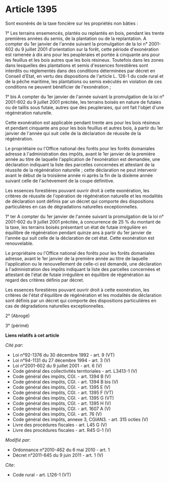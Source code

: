 # Article 1395

Sont exonérés de la taxe foncière sur les propriétés non bâties : 

1° Les terrains ensemencés, plantés ou replantés en bois, pendant les trente premières années du semis, de la plantation ou
de la replantation. A compter du 1er janvier de l'année suivant la promulgation de la loi n° 2001-602 du 9 juillet 2001
d'orientation sur la forêt, cette période d'exonération est ramenée à dix ans pour les peupleraies et portée à cinquante ans
pour les feuillus et les bois autres que les bois résineux. Toutefois dans les zones dans lesquelles des plantations et semis
d'essences forestières sont interdits ou réglementés dans des conditions déterminées par décret en Conseil d'Etat, en vertu
des dispositions de l'article L. 126-1 du code rural et de la pêche maritime, les plantations ou semis exécutés en violation
de ces conditions ne peuvent bénéficier de l'exonération ; 

1° bis A compter du 1er janvier de l'année suivant la promulgation de la loi n° 2001-602 du 9 juillet 2001 précitée, les
terrains boisés en nature de futaies ou de taillis sous futaie, autres que des peupleraies, qui ont fait l'objet d'une
régénération naturelle. 

Cette exonération est applicable pendant trente ans pour les bois résineux et pendant cinquante ans pour les bois feuillus et
autres bois, à partir du 1er janvier de l'année qui suit celle de la déclaration de réussite de la régénération. 

Le propriétaire ou l'Office national des forêts pour les forêts domaniales adresse à l'administration des impôts, avant le
1er janvier de la première année au titre de laquelle l'application de l'exonération est demandée, une déclaration indiquant
la liste des parcelles concernées et attestant de la réussite de la régénération naturelle ; cette déclaration ne peut
intervenir avant le début de la troisième année ni après la fin de la dixième année suivant celle de l'achèvement de la coupe
définitive. 

Les essences forestières pouvant ouvrir droit à cette exonération, les critères de réussite de l'opération de régénération
naturelle et les modalités de déclaration sont définis par un décret qui comporte des dispositions particulières en cas de
dégradations naturelles exceptionnelles. 

1° ter A compter du 1er janvier de l'année suivant la promulgation de la loi n° 2001-602 du 9 juillet 2001 précitée, à
concurrence de 25 % du montant de la taxe, les terrains boisés présentant un état de futaie irrégulière en équilibre de
régénération pendant quinze ans à partir du 1er janvier de l'année qui suit celle de la déclaration de cet état. Cette
exonération est renouvelable. 

Le propriétaire ou l'Office national des forêts pour les forêts domaniales adresse, avant le 1er janvier de la première année
au titre de laquelle l'application ou le renouvellement de celle-ci est demandé, une déclaration à l'administration des
impôts indiquant la liste des parcelles concernées et attestant de l'état de futaie irrégulière en équilibre de régénération
au regard des critères définis par décret. 

Les essences forestières pouvant ouvrir droit à cette exonération, les critères de l'état d'équilibre de régénération et les
modalités de déclaration sont définis par un décret qui comporte des dispositions particulières en cas de dégradations
naturelles exceptionnelles. 

2° (Abrogé) 

3° (périmé)

**Liens relatifs à cet article**

_Cité par_:

  - Loi n°92-1376 du 30 décembre 1992 - art. 9 (VT)
  - Loi n°94-1131 du 27 décembre 1994 - art. 3 (V)
  - Loi n°2001-602 du 9 juillet 2001 - art. 6 (V)
  - Code général des collectivités territoriales - art. L3413-1 (V)
  - Code général des impôts, CGI. - art. 1394 B (V)
  - Code général des impôts, CGI. - art. 1394 B bis (V)
  - Code général des impôts, CGI. - art. 1395 E (V)
  - Code général des impôts, CGI. - art. 1395 F (VT)
  - Code général des impôts, CGI. - art. 1395 G (VT)
  - Code général des impôts, CGI. - art. 1395 H (V)
  - Code général des impôts, CGI. - art. 1607 A (V)
  - Code général des impôts, CGI. - art. 76 (V)
  - Code général des impôts, annexe 3, CGIAN3. - art. 315 octies (V)
  - Livre des procédures fiscales - art. L45 G (V)
  - Livre des procédures fiscales - art. R45 G-1 (V)

_Modifié par_:

  - Ordonnance n°2010-462 du 6 mai 2010 - art. 1
  - Décret n°2011-645 du 9 juin 2011 - art. 1 (V)

_Cite_:

  - Code rural - art. L126-1 (VT)
